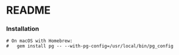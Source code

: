 # README

### Installation

```
# On macOS with Homebrew:
#   gem install pg -- --with-pg-config=/usr/local/bin/pg_config
```
